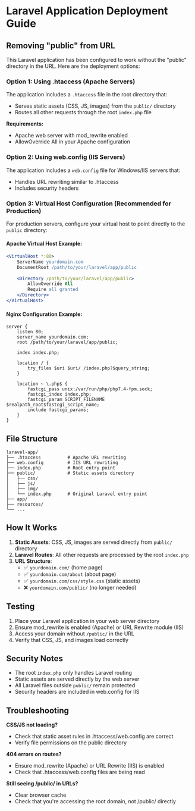 # Laravel Application Deployment Guide

## Removing "public" from URL

This Laravel application has been configured to work without the "public" directory in the URL. Here are the deployment options:

### Option 1: Using .htaccess (Apache Servers)

The application includes a `.htaccess` file in the root directory that:
- Serves static assets (CSS, JS, images) from the `public/` directory
- Routes all other requests through the root `index.php` file

**Requirements:**
- Apache web server with mod_rewrite enabled
- AllowOverride All in your Apache configuration

### Option 2: Using web.config (IIS Servers)

The application includes a `web.config` file for Windows/IIS servers that:
- Handles URL rewriting similar to .htaccess
- Includes security headers

### Option 3: Virtual Host Configuration (Recommended for Production)

For production servers, configure your virtual host to point directly to the `public` directory:

#### Apache Virtual Host Example:
```apache
<VirtualHost *:80>
    ServerName yourdomain.com
    DocumentRoot /path/to/your/laravel/app/public
    
    <Directory /path/to/your/laravel/app/public>
        AllowOverride All
        Require all granted
    </Directory>
</VirtualHost>
```

#### Nginx Configuration Example:
```nginx
server {
    listen 80;
    server_name yourdomain.com;
    root /path/to/your/laravel/app/public;
    
    index index.php;
    
    location / {
        try_files $uri $uri/ /index.php?$query_string;
    }
    
    location ~ \.php$ {
        fastcgi_pass unix:/var/run/php/php7.4-fpm.sock;
        fastcgi_index index.php;
        fastcgi_param SCRIPT_FILENAME $realpath_root$fastcgi_script_name;
        include fastcgi_params;
    }
}
```

## File Structure

```
laravel-app/
├── .htaccess          # Apache URL rewriting
├── web.config         # IIS URL rewriting  
├── index.php          # Root entry point
├── public/            # Static assets directory
│   ├── css/
│   ├── js/
│   ├── img/
│   └── index.php      # Original Laravel entry point
├── app/
├── resources/
└── ...
```

## How It Works

1. **Static Assets**: CSS, JS, images are served directly from `public/` directory
2. **Laravel Routes**: All other requests are processed by the root `index.php`
3. **URL Structure**: 
   - ✅ `yourdomain.com/` (home page)
   - ✅ `yourdomain.com/about` (about page)
   - ✅ `yourdomain.com/css/style.css` (static assets)
   - ❌ `yourdomain.com/public/` (no longer needed)

## Testing

1. Place your Laravel application in your web server directory
2. Ensure mod_rewrite is enabled (Apache) or URL Rewrite module (IIS)
3. Access your domain without `/public/` in the URL
4. Verify that CSS, JS, and images load correctly

## Security Notes

- The root `index.php` only handles Laravel routing
- Static assets are served directly by the web server
- All Laravel files outside `public/` remain protected
- Security headers are included in web.config for IIS

## Troubleshooting

**CSS/JS not loading?**
- Check that static asset rules in .htaccess/web.config are correct
- Verify file permissions on the public directory

**404 errors on routes?**
- Ensure mod_rewrite (Apache) or URL Rewrite (IIS) is enabled
- Check that .htaccess/web.config files are being read

**Still seeing /public/ in URLs?**
- Clear browser cache
- Check that you're accessing the root domain, not /public/ directly
